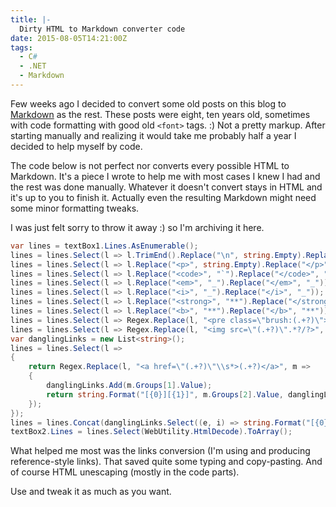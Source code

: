 ```yaml
---
title: |-
  Dirty HTML to Markdown converter code
date: 2015-08-05T14:21:00Z
tags:
  - C#
  - .NET
  - Markdown
---
```

Few weeks ago I decided to convert some old posts on this blog to [Markdown][1] as the rest. These posts were eight, ten years old, sometimes with code formatting with good old `<font>` tags. :) Not a pretty markup. After starting manually and realizing it would take me probably half a year I decided to help myself by code.

<!-- excerpt -->

The code below is not perfect nor converts every possible HTML to Markdown. It's a piece I wrote to help me with most cases I knew I had and the rest was done manually. Whatever it doesn't convert stays in HTML and it's up to you to finish it. Actually even the resulting Markdown might need some minor formatting tweaks. 

I was just felt sorry to throw it away :) so I'm archiving it here.

```csharp
var lines = textBox1.Lines.AsEnumerable();
lines = lines.Select(l => l.TrimEnd().Replace("\n", string.Empty).Replace("\r", string.Empty)).Where(l => l != string.Empty);
lines = lines.Select(l => l.Replace("<p>", string.Empty).Replace("</p>", Environment.NewLine));
lines = lines.Select(l => l.Replace("<code>", "`").Replace("</code>", "`"));
lines = lines.Select(l => l.Replace("<em>", "_").Replace("</em>", "_"));
lines = lines.Select(l => l.Replace("<i>", "_").Replace("</i>", "_"));
lines = lines.Select(l => l.Replace("<strong>", "**").Replace("</strong>", "**"));
lines = lines.Select(l => l.Replace("<b>", "**").Replace("</b>", "**"));
lines = lines.Select(l => Regex.Replace(l, "<pre class=\"brush:(.+?)\">", "```$1").Replace("</pre>", "```" + Environment.NewLine));
lines = lines.Select(l => Regex.Replace(l, "<img src=\"(.+?)\".*?/?>", "![image]($1)"));
var danglingLinks = new List<string>();
lines = lines.Select(l =>
{
	return Regex.Replace(l, "<a href=\"(.+?)\"\\s*>(.+?)</a>", m =>
	{
		danglingLinks.Add(m.Groups[1].Value);
		return string.Format("[{0}][{1}]", m.Groups[2].Value, danglingLinks.Count());
	});
});
lines = lines.Concat(danglingLinks.Select((e, i) => string.Format("[{0}]: {1}", i + 1, e)));
textBox2.Lines = lines.Select(WebUtility.HtmlDecode).ToArray();
```

What helped me most was the links conversion (I'm using and producing reference-style links). That saved quite some typing and copy-pasting. And of course HTML unescaping (mostly in the code parts).

Use and tweak it as much as you want.

[1]: https://en.wikipedia.org/wiki/Markdown